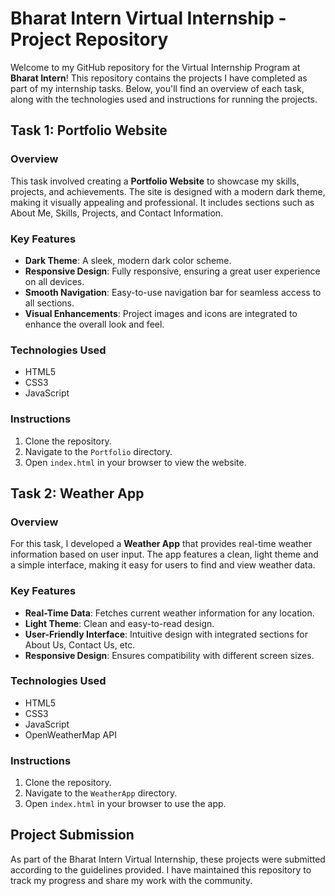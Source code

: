 

# Bharat Intern Virtual Internship - Project Repository

Welcome to my GitHub repository for the Virtual Internship Program at **Bharat Intern**! This repository contains the projects I have completed as part of my internship tasks. Below, you'll find an overview of each task, along with the technologies used and instructions for running the projects.

## Task 1: Portfolio Website

### Overview
This task involved creating a **Portfolio Website** to showcase my skills, projects, and achievements. The site is designed with a modern dark theme, making it visually appealing and professional. It includes sections such as About Me, Skills, Projects, and Contact Information.

### Key Features
- **Dark Theme**: A sleek, modern dark color scheme.
- **Responsive Design**: Fully responsive, ensuring a great user experience on all devices.
- **Smooth Navigation**: Easy-to-use navigation bar for seamless access to all sections.
- **Visual Enhancements**: Project images and icons are integrated to enhance the overall look and feel.

### Technologies Used
- HTML5
- CSS3
- JavaScript

### Instructions
1. Clone the repository.
2. Navigate to the `Portfolio` directory.
3. Open `index.html` in your browser to view the website.

## Task 2: Weather App

### Overview
For this task, I developed a **Weather App** that provides real-time weather information based on user input. The app features a clean, light theme and a simple interface, making it easy for users to find and view weather data.

### Key Features
- **Real-Time Data**: Fetches current weather information for any location.
- **Light Theme**: Clean and easy-to-read design.
- **User-Friendly Interface**: Intuitive design with integrated sections for About Us, Contact Us, etc.
- **Responsive Design**: Ensures compatibility with different screen sizes.

### Technologies Used
- HTML5
- CSS3
- JavaScript
- OpenWeatherMap API

### Instructions
1. Clone the repository.
2. Navigate to the `WeatherApp` directory.
3. Open `index.html` in your browser to use the app.

## Project Submission

As part of the Bharat Intern Virtual Internship, these projects were submitted according to the guidelines provided. I have maintained this repository to track my progress and share my work with the community.
